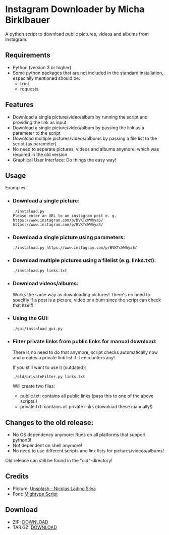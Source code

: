 # Instagram Downloader by Micha Birklbauer

A python script to download public pictures, videos and albums from Instagram.

## Requirements
- Python (version 3 or higher)
- Some python packages that are not included in the standard installation, especially mentioned should be:
  - lxml
  - requests

## Features
- Download a single picture/video/album by running the script and providing the link as input
- Download a single picture/video/album by passing the link as a parameter to the script
- Download multiple pictures/videos/albums by passing a file list to the script (as parameter)
- No need to seperate pictures, videos and albums anymore, which was required in the old version
- Graphical User Interface: Do things the easy way!

## Usage

Examples:

- ### Download a single picture:
  ```shell
  ./instaload.py
  Please enter an URL to an instagram post e. g. https://www.instagram.com/p/BVKTcWWhyaS/
  https://www.instagram.com/p/BVKTcWWhyaS/
  ```
- ### Download a single picture using parameters:
  ```shell
  ./instaload.py https://www.instagram.com/p/BVKTcWWhyaS/
  ```
- ### Download multiple pictures using a filelist (e.g. links.txt):
  ```shell
  ./instaload.py links.txt
  ```
- ### Download videos/albums:
  Works the same way as downloading pictures! There's no need to specifiy if a post is a picture, video or album since the script can check that itself!
- ### Using the GUI:
  ```shell
  ./gui/instaload_gui.py
  ```
- ### Filter private links from public links for manual download:
  There is no need to do that anymore, script checks automatically now and creates a private link list if it encounters any!

  If you still want to use it (outdated):
  ```shell
  ./old/privateFilter.py links.txt
  ```
  Will create two files:
  - public.txt: contains all public links (pass this to one of the above scripts!)
  - private.txt: contains all private links (download these manually!)
 
## Changes to the old release:
- No OS dependency anymore: Runs on all platforms that support python3!
- Not dependent on shell anymore!
- No need to use different scripts and link lists for pictures/videos/albums!
  
Old release can still be found in the "old"-directory!

## Credits
- Picture: [Unsplash - Nicolas Ladino Silva](https://unsplash.com/photos/o2DVsV2PnHE)
- Font: [Mightype Script](https://www.behance.net/gallery/29992721/Mightype-Script-Free-Handlettered-Font)

## Download
- ZIP: [DOWNLOAD](https://github.com/t0xic-m/instagram_downloader/archive/master.zip)
- TAR.GZ: [DOWNLOAD](https://github.com/t0xic-m/instagram_downloader/archive/master.tar.gz)
